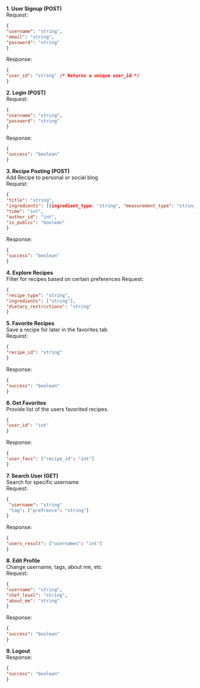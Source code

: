 **1. User Signup (POST)**  
   Request:  
   ```json
   {  
   "username": "string",  
   "email": "string",  
   "password": "string" 
   }
   ```
   Response:  
   ```json
   {  
   "user_id": "string" /* Returns a unique user_id */  
   }
   ```
     
**2. Login (POST)**  
   Request:  
   ```json
   {  
   "username": "string",  
   "password": "string"
   }
   ```
   Response:  
   ```json
   {  
   "success": "boolean"
   }
   ```
**3. Recipe Posting (POST)**  
   Add Recipe to personal or social blog  
   Request:  
   ```json
   {  
   "title": "string",  
   "ingredients": [{ingredient_type: "string", "measurement_type": "string", “quantity”: "int"}],  
   "time": "int",  
   "author_id": "int",  
   "is_public": "boolean"  
   }
   ```
   Response:
   ```json
   {
   "success": "boolean"
   }
   ```
**4. Explore Recipes**  
   Filter for recipes based on certain preferences
   Request:
   ```json
   {
   "recipe_type": "string",  
   "ingredients": ["string"],  
   "dietary_restrictions": "string"
   }
   ```
**5. Favorite Recipes**  
   Save a recipe for later in the favorites tab  
   Request:  
   ```json
   {  
   "recipe_id": "string"
   }
   ```
   Response:  
   ```json
   {  
   "success": "boolean"
   }
   ```
**6. Get Favorites**  
   Provide list of the users favorited recipes.
   ```json
   {
   "user_id": "int"
   }
   ```
   Response:  
   ```json
   {
   "user_favs": ["recipe_id": "int"]
   }
   ```

**7. Search User (GET)**  
   Search for specific username  
   Request:  
   ```json
   {  
    "username": "string"  
    "tag": ["prefrence": "string"]  
   }
   ```
   Response:  
   ```json
   {  
   "users_result": ["usernames": "int"]  
   }
   ```
**8. Edit Profile**  
   Change username, tags, about me, etc  
   Request:  
   ```json
   {  
   "username": "string",  
   "chef_level": "string",  
   "about_me": "string"  
   }
   ```
   Response:  
   ```json
   {  
   "success": "boolean"  
   }
   ```
**9. Logout**  
   Response:  
   ```json
   {  
   "success": "boolean"  
   }
   ```



        

